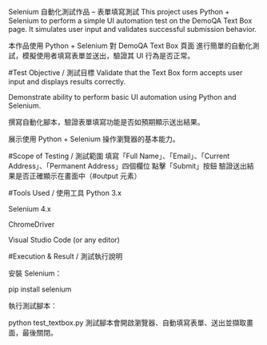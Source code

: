 Selenium 自動化測試作品 – 表單填寫測試
This project uses Python + Selenium to perform a simple UI automation test on the DemoQA Text Box page.
It simulates user input and validates successful submission behavior.

本作品使用 Python + Selenium 對 DemoQA Text Box 頁面 進行簡單的自動化測試，模擬使用者填寫表單並送出，驗證其 UI 行為是否正常。



#Test Objective / 測試目標
Validate that the Text Box form accepts user input and displays results correctly.

Demonstrate ability to perform basic UI automation using Python and Selenium.

撰寫自動化腳本，驗證表單填寫功能是否如預期顯示送出結果。

展示使用 Python + Selenium 操作瀏覽器的基本能力。


#Scope of Testing / 測試範圍
填寫「Full Name」、「Email」、「Current Address」、「Permanent Address」四個欄位
點擊「Submit」按鈕
驗證送出結果是否正確顯示在畫面中（#output 元素）


#Tools Used / 使用工具
Python 3.x

Selenium 4.x

ChromeDriver

Visual Studio Code (or any editor)

#Execution & Result / 測試執行說明


安裝 Selenium：

pip install selenium


執行測試腳本：

python test_textbox.py
測試腳本會開啟瀏覽器、自動填寫表單、送出並擷取畫面，最後關閉。

